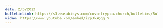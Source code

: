```yaml
---
date: 2/5/2023
bulletinLink: https://s3.wasabisys.com/coventrypca.church/bulletins/Bulletin 2023-02-05.pdf
video: https://www.youtube.com/embed/i2pJkXQqg_Y
---
```

